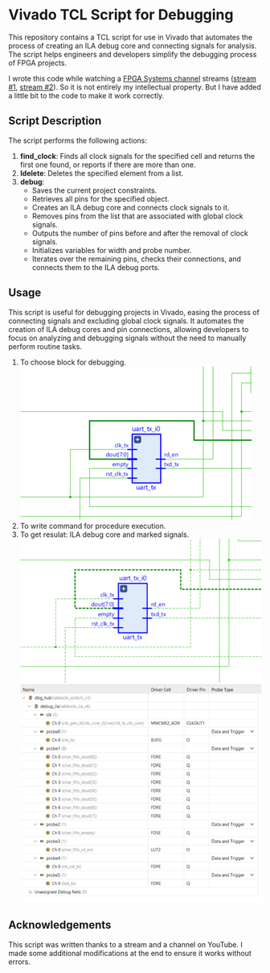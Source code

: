 # Vivado TCL Script for Debugging

This repository contains a TCL script for use in Vivado that automates the process of creating an ILA debug core and connecting signals for analysis. The script helps engineers and developers simplify the debugging process of FPGA projects.

I wrote this code while watching a [FPGA Systems channel](https://www.youtube.com/@FPGASystems) streams ([stream #1](https://www.youtube.com/watch?v=EyPCXczw2OY), [stream #2](https://www.youtube.com/watch?v=gyCjjfiSfrQ)). So it is not entirely my intellectual property. But I have added a little bit to the code to make it work correctly. 

## Script Description

The script performs the following actions:
1. **find_clock**: Finds all clock signals for the specified cell and returns the first one found, or reports if there are more than one.
2. **ldelete**: Deletes the specified element from a list.
3. **debug**: 
   - Saves the current project constraints.
   - Retrieves all pins for the specified object.
   - Creates an ILA debug core and connects clock signals to it.
   - Removes pins from the list that are associated with global clock signals.
   - Outputs the number of pins before and after the removal of clock signals.
   - Initializes variables for width and probe number.
   - Iterates over the remaining pins, checks their connections, and connects them to the ILA debug ports.

## Usage

This script is useful for debugging projects in Vivado, easing the process of connecting signals and excluding global clock signals. It automates the creation of ILA debug cores and pin connections, allowing developers to focus on analyzing and debugging signals without the need to manually perform routine tasks.

1. To choose block for debugging. ![alt text](debugging-script-vivado/img/pic1.png)
2. To write command for procedure execution.
3. To get resulat: ILA debug core and marked signals. ![alt text](debugging-script-vivado/img/pic2.png) ![alt text](debugging-script-vivado/img/pic3.png)

## Acknowledgements

This script was written thanks to a stream and a channel on YouTube. I made some additional modifications at the end to ensure it works without errors.
